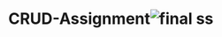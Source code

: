 # CRUD-Assignment![final ss](https://user-images.githubusercontent.com/65726781/159070759-b4759170-0048-4063-908a-6c530f8e31f4.png)
